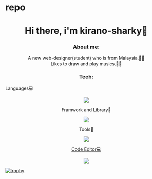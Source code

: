 # repo
<h1 align="center">Hi there, i'm kirano-sharky🦈</h1>
<h3 align='center'>About me:</h3>
<p align='center'>A new web-designer(student) who is from Malaysia.👨‍💻<br/>Likes to draw and play musics.🎨🎵</p>



<h3 align="center">Tech:</h3>
<span align='center'>Languages💻</span>
<p align="center">
  <a href="https://skillicons.dev">
    <img src="https://skillicons.dev/icons?i=html,css,js,ts,python" />
  </a>
</p>
<p align='center'>Framwork and Library📂</p>
<p align="center">
  <a href="https://skillicons.dev">
    <img src="https://skillicons.dev/icons?i=react,tailwind,vite,vue,nextjs" />
  </a>
</p>
<p align='center'>Tools🔧</p>
<p align="center">
  <a href="https://skillicons.dev">
    <img src="https://skillicons.dev/icons?i=git,nodejs" />
  </a>
</p>
<p align='center'><u>Code Editor💻</u></p>
<p align='center'>
  <a href="https://skillicons.dev">
    <img src="https://skillicons.dev/icons?i=vscode" />
  </a>
</p>

[![trophy](https://github-profile-trophy.vercel.app/?username=ryo-ma)](https://github.com/ryo-ma/github-profile-trophy)
